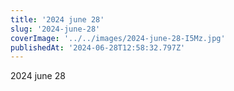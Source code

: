 ```yaml
---
title: '2024 june 28'
slug: '2024-june-28'
coverImage: '../../images/2024-june-28-I5Mz.jpg'
publishedAt: '2024-06-28T12:58:32.797Z'
---
```


2024 june 28